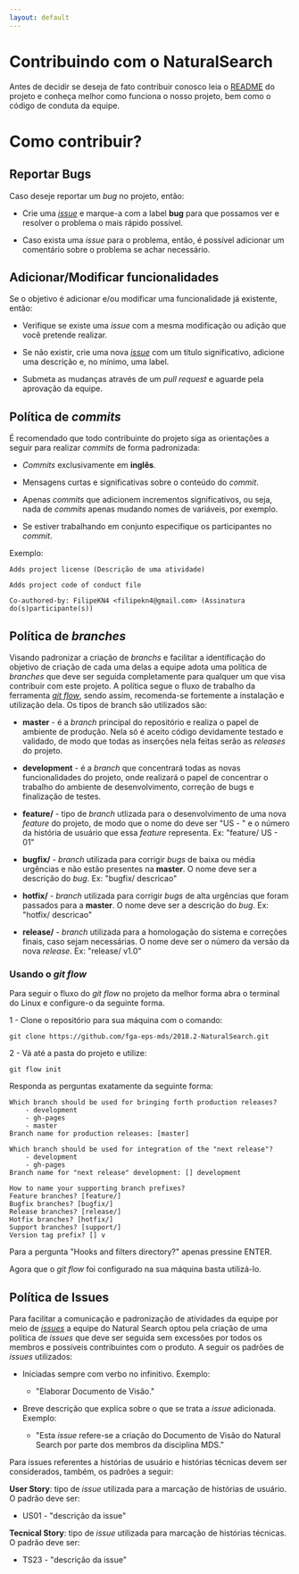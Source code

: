 ```yaml
---
layout: default
---
```


# Contribuindo com o NaturalSearch

Antes de decidir se deseja de fato contribuir conosco leia o [README](https://github.com/fga-eps-mds/2018.2-NaturalSearch/blob/gh-pages/README.md) do projeto e conheça melhor como funciona o nosso projeto, bem como o código de conduta da equipe.

# Como contribuir?

## Reportar Bugs

Caso deseje reportar um _bug_ no projeto, então:

* Crie uma [_issue_](https://github.com/fga-eps-mds/2018.2-NaturalSearch/issues/new) e marque-a com a label **bug** para que possamos ver e resolver o problema o mais rápido possível.

* Caso exista uma _issue_ para o problema, então, é possível adicionar um comentário sobre o problema se achar necessário.

## Adicionar/Modificar funcionalidades

Se o objetivo é adicionar e/ou modificar uma funcionalidade já existente, então:

* Verifique se existe uma _issue_ com a mesma modificação ou adição que você pretende realizar.

* Se não existir, crie uma nova [_issue_](https://github.com/fga-eps-mds/2018.2-NaturalSearch/issues/new) com um título significativo, adicione uma descrição e, no mínimo, uma label.

* Submeta as mudanças através de um _pull request_ e aguarde pela aprovação da equipe.

## Política de _commits_

É recomendado que todo contribuinte do projeto siga as orientações a seguir para realizar _commits_ de forma padronizada:

* _Commits_ exclusivamente em **inglês**.

* Mensagens curtas e significativas sobre o conteúdo do _commit_.

* Apenas _commits_ que adicionem incrementos significativos, ou seja, nada de _commits_ apenas mudando nomes de variáveis, por exemplo.

* Se estiver trabalhando em conjunto especifique os participantes no _commit_.

Exemplo:

    Adds project license (Descrição de uma atividade)

    Adds project code of conduct file

    Co-authored-by: FilipeKN4 <filipekn4@gmail.com> (Assinatura do(s)participante(s))

## Política de _branches_

Visando padronizar a criação de _branchs_ e facilitar a identificação do objetivo de criação de cada uma delas a equipe adota uma política de _branches_ que deve ser seguida completamente para qualquer um que visa contribuir com este projeto. A política segue o fluxo de trabalho da ferramenta [_git flow_](https://github.com/nvie/gitflow), sendo assim, recomenda-se fortemente a instalação e utilização dela. Os tipos de branch são utilizados são:

* **master** - é a _branch_ principal do repositório e realiza o papel de ambiente de produção. Nela só é aceito código devidamente testado e validado, de modo que todas as inserções nela feitas serão as _releases_ do projeto.

* **development** - é a _branch_ que concentrará todas as novas funcionalidades do projeto, onde realizará o papel de concentrar o trabalho do ambiente de desenvolvimento, correção de bugs e finalização de testes.   

* **feature/** - tipo de _branch_ utlizada para o desenvolvimento de uma nova _feature_ do projeto, de modo que o nome do deve ser "US - " e o número da história de usuário que essa _feature_ representa. Ex: "feature/ US - 01"

* **bugfix/** - _branch_ utilizada para corrigir _bugs_ de baixa ou média urgências e não estão presentes na **master**. O nome deve ser a descrição do _bug_. Ex: "bugfix/ descricao"

* **hotfix/** - _branch_ utilizada para corrigir _bugs_ de alta urgências que foram passados para a **master**. O nome deve ser a descrição do _bug_. Ex: "hotfix/ descricao"

* **release/** - _branch_ utilizada para a homologação do sistema e correções finais, caso sejam necessárias. O nome deve ser o  número da versão da nova _release_. Ex: "release/ v1.0"

### Usando o _git flow_

Para seguir o fluxo do _git flow_ no projeto da melhor forma abra o terminal do Linux e configure-o da seguinte forma. 

1 - Clone o repositório para sua máquina com o comando:

    git clone https://github.com/fga-eps-mds/2018.2-NaturalSearch.git

2 - Vá até a pasta do projeto e utilize:

    git flow init

Responda as perguntas exatamente da seguinte forma:

    Which branch should be used for bringing forth production releases?
        - development
        - gh-pages
        - master
    Branch name for production releases: [master]         

    Which branch should be used for integration of the "next release"?
        - development
        - gh-pages
    Branch name for "next release" development: [] development         

    How to name your supporting branch prefixes?
    Feature branches? [feature/] 
    Bugfix branches? [bugfix/] 
    Release branches? [release/] 
    Hotfix branches? [hotfix/] 
    Support branches? [support/] 
    Version tag prefix? [] v

Para a pergunta "Hooks and filters directory?" apenas pressine ENTER.

Agora que o _git flow_ foi configurado na sua máquina basta utilizá-lo. 

## Política de Issues

Para facilitar a comunicação e padronização de atividades da equipe por meio de [_issues_]() a equipe do Natural Search optou pela criação de uma política de _issues_ que deve ser seguida sem excessões por todos os membros e possíveis contribuintes com o produto. A seguir os padrões de _issues_ utilizados:

* Iniciadas sempre com verbo no infinitivo. Exemplo: 

    - "Elaborar Documento de Visão."

* Breve descrição que explica sobre o que se trata a _issue_ adicionada. Exemplo:

    - "Esta _issue_ refere-se a criação do Documento de Visão do Natural Search por parte dos membros da disciplina MDS."

Para issues referentes a histórias de usuário e histórias técnicas devem ser considerados, também, os padrões a seguir:

**User Story**: tipo de _issue_ utilizada para a marcação de histórias de usuário. O padrão deve ser:

- US01 - "descrição da issue"

**Tecnical Story**: tipo de _issue_ utilizada para marcação de histórias técnicas. O padrão deve ser:

- TS23 - "descrição da issue"

